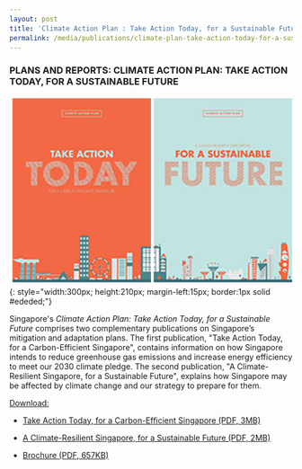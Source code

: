 ```yaml
---
layout: post
title: 'Climate Action Plan : Take Action Today, for a Sustainable Future'
permalink: /media/publications/climate-plan-take-action-today-for-a-sustainable-future
---
```


### PLANS AND REPORTS: CLIMATE ACTION PLAN: TAKE ACTION TODAY, FOR A SUSTAINABLE FUTURE

![Climate Action Plan: Take Action Today, for a Sustainable Future](/images/take-action-today-for-a-carbon-efficient-singapore.jpg "Climate Action Plan: Take Action Today, for a Sustainable Future"){: style="width:300px; height:210px; margin-left:15px; border:1px solid #ededed;"}

Singapore's *Climate Action Plan: Take Action Today, for a Sustainable Future* comprises two complementary publications on Singapore’s mitigation and adaptation plans. The first publication, "Take Action Today, for a Carbon-Efficient Singapore", contains information on how Singapore intends to reduce greenhouse gas emissions and increase energy efficiency to meet our 2030 climate pledge. The second publication, "A Climate-Resilient Singapore, for a Sustainable Future", explains how Singapore may be affected by climate change and our strategy to prepare for them. 

<u>Download:</u>

* [<a href="/docs/default-source/publications/take-action-today-for-a-carbon-efficient-singapore.pdf" target="_blank">Take Action Today, for a Carbon-Efficient Singapore (PDF, 3MB)</a>](/docs/default-source/publications/take-action-today-for-a-carbon-efficient-singapore.pdf)

* [<a href="/docs/default-source/publications/a-climate-resilient-singapore-for-a-sustainable-future.pdf" target="_blank">A Climate-Resilient Singapore, for a Sustainable Future (PDF, 2MB)</a>](/docs/default-source/publications/a-climate-resilient-singapore-for-a-sustainable-future.pdf)

* [<a href="/docs/default-source/publications/take-action-today-for-a-carbon-efficient-singapore-a-climate-resilient-singapore-for-a-sustainable-future-brochure.pdf" target="_blank">Brochure (PDF, 657KB)</a>](/docs/default-source/publications/take-action-today-for-a-carbon-efficient-singapore-a-climate-resilient-singapore-for-a-sustainable-future-brochure.pdf)
